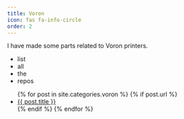 ```yaml
---
title: Voron
icon: fas fa-info-circle
order: 2
---
```


I have made some parts related to Voron printers.

* list
* all
* the
* repos

<ul>
  {% for post in site.categories.voron %}
    {% if post.url %}
        <li><a href="{{ post.url }}">{{ post.title }}</a></li>
    {% endif %}
  {% endfor %}
</ul>
  
  
